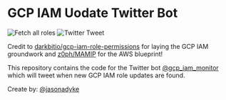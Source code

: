 # GCP IAM Uodate Twitter Bot

![Fetch all roles](https://github.com/jdyke/gcp_iam_update_bot/workflows/Fetch%20all%20roles/badge.svg)
![Twitter Tweet](https://github.com/jdyke/gcp_iam_update_bot/workflows/tweet-release/badge.svg)


Credit to [darkbitio/gcp-iam-role-permissions](https://github.com/darkbitio/gcp-iam-role-permissions) for laying the GCP IAM groundwork and [z0ph/MAMIP](https://github.com/z0ph/MAMIP) for the AWS blueprint!


This repository contains the code for the Twitter bot [@gcp_iam_monitor](https://twitter.com/gcp_iam_monitor) which will tweet when new GCP IAM role updates are found.


Create by: [@jasonadyke](https://twitter.com/jasonadyke)
